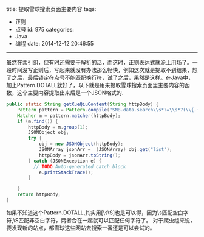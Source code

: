 title: 提取雪球搜索页面主要内容
tags:
  - 正则
  - 点号
id: 975
categories:
  - Java
  - 编程
date: 2014-12-12 20:46:55
---

虽然在索引组，但有时还需要干解析的活，而这时，正则表达式就派上用场了。一段时间没写正则后，写起来就没有办法那么畅快，例如这次就是提取不到结果，想了之后，最后锁定在点号不能匹配换行符，试了之后，果然是这样。在Java中，加上Pattern.DOTALL就好了，以下就是用来提取雪球搜索页面里主要内容的函数，这个主要内容提取出来后是一个JSON格式的.
``` java
public static String getXueQiuContent(String httpBody) {
    Pattern pattern = Pattern.compile("SNB.data.search\\s*?=\\s*?(\\{.+?\\});.*?seajs.use", Pattern.DOTALL);
    Matcher m = pattern.matcher(httpBody);
    if (m.find()) {
        httpBody = m.group(1);
        JSONObject obj;
        try {
            obj = new JSONObject(httpBody);
            JSONArray jsonArr =  (JSONArray) obj.get("list");
            httpBody = jsonArr.toString();
        } catch (JSONException e) {
          // TODO Auto-generated catch block
            e.printStackTrace();
        }

    }
    return httpBody;
}
```
如果不知道这个Pattern.DOTALL,其实用[\\s\\S]也是可以得，因为\s匹配空白字符,\S匹配非空白字符，两者合在一起就可以匹配任何字符了。
对于爬虫组来说，要发现新的站点，都雪球这些网站去搜索一番还是可以尝试的。